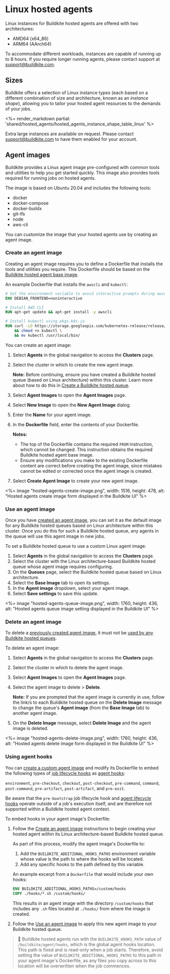 # Linux hosted agents

Linux instances for Buildkite hosted agents are offered with two architectures:

- AMD64 (x64_86)
- ARM64 (AArch64)

To accommodate different workloads, instances are capable of running up to 8 hours. If you require longer running agents, please contact support at support@buildkite.com.

## Sizes

Buildkite offers a selection of Linux instance types (each based on a different combination of size and architecture, known as an _instance shape_), allowing you to tailor your hosted agent resources to the demands of your jobs.

<%= render_markdown partial: 'shared/hosted_agents/hosted_agents_instance_shape_table_linux' %>

Extra large instances are available on request. Please contact support@buildkite.com to have them enabled for your account.

## Agent images

Buildkite provides a Linux agent image pre-configured with common tools and utilities to help you get started quickly. This image also provides tools required for running jobs on hosted agents.

The image is based on Ubuntu 20.04 and includes the following tools:

- docker
- docker-compose
- docker-buildx
- git-lfs
- node
- aws-cli

You can customize the image that your hosted agents use by creating an agent image.

### Create an agent image

Creating an agent image requires you to define a Dockerfile that installs the tools and utilities you require. This Dockerfile should be based on the [Buildkite hosted agent base image](https://hub.docker.com/r/buildkite/hosted-agent-base/tags).

An example Dockerfile that installs the `awscli` and `kubectl`:

```dockerfile
# Set the environment variable to avoid interactive prompts during awscli installation
ENV DEBIAN_FRONTEND=noninteractive

# Install AWS CLI
RUN apt-get update && apt-get install -y awscli

# Install kubectl using pkgs.k8s.io
RUN curl -LO https://storage.googleapis.com/kubernetes-release/release/$(curl -s https://storage.googleapis.com/kubernetes-release/release/stable.txt)/bin/linux/amd64/kubectl \
    && chmod +x kubectl \
    && mv kubectl /usr/local/bin/
```

You can create an agent image:

1. Select **Agents** in the global navigation to access the **Clusters** page.
1. Select the cluster in which to create the new agent image.

    **Note:** Before continuing, ensure you have created a Buildkite hosted queue (based on Linux architecture) within this cluster. Learn more about how to do this in [Create a Buildkite hosted queue](/docs/pipelines/clusters/manage-queues#create-a-buildkite-hosted-queue).

1. Select **Agent Images** to open the **Agent Images** page.
1. Select **New Image** to open the **New Agent Image** dialog.
1. Enter the **Name** for your agent image.
1. In the **Dockerfile** field, enter the contents of your Dockerfile.

    **Notes:**
    * The top of the Dockerfile contains the required `FROM` instruction, which cannot be changed. This instruction obtains the required Buildkite hosted agent base image.
    * Ensure any modifications you make to the existing Dockerfile content are correct before creating the agent image, since mistakes cannot be edited or corrected once the agent image is created.

1. Select **Create Agent Image** to create your new agent image.

<%= image "hosted-agents-create-image.png", width: 1516, height: 478, alt: "Hosted agents create image form displayed in the Buildkite UI" %>

### Use an agent image

Once you have [created an agent image](#agent-images-create-an-agent-image), you can set it as the default image for any Buildkite hosted queues based on Linux architecture within this cluster. Once you do this for such a Buildkite hosted queue, any agents in the queue will use this agent image in new jobs.

To set a Buildkite hosted queue to use a custom Linux agent image:

1. Select **Agents** in the global navigation to access the **Clusters** page.
1. Select the cluster with the Linux architecture-based Buildkite hosted queue whose agent image requires configuring.
1. On the **Queues** page, select the Buildkite hosted queue based on Linux architecture.
1. Select the **Base Image** tab to open its settings.
1. In the **Agent image** dropdown, select your agent image.
1. Select **Save settings** to save this update.

<%= image "hosted-agents-queue-image.png", width: 1760, height: 436, alt: "Hosted agents queue image setting displayed in the Buildkite UI" %>

### Delete an agent image

To delete a [previously created agent image](#agent-images-create-an-agent-image), it must not be [used by any Buildkite hosted queues](#agent-images-use-an-agent-image).

To delete an agent image:

1. Select **Agents** in the global navigation to access the **Clusters** page.
1. Select the cluster in which to delete the agent image.
1. Select **Agent Images** to open the **Agent Images** page.
1. Select the agent image to delete > **Delete**.

    **Note:** If you are prompted that the agent image is currently in use, follow the link/s to each Buildkite hosted queue on the **Delete Image** message to change the queue's **Agent image** (from the **Base Image** tab) to another agent image.

1. On the **Delete Image** message, select **Delete Image** and the agent image is deleted.

<%= image "hosted-agents-delete-image.png", width: 1760, height: 436, alt: "Hosted agents delete image form displayed in the Buildkite UI" %>

### Using agent hooks

You can [create a custom agent image](#agent-images-create-an-agent-image) and modify its Dockerfile to embed the following types of [job lifecycle hooks](/docs/agent/v3/hooks#job-lifecycle-hooks) as [agent hooks](/docs/agent/v3/hooks#hook-locations-agent-hooks):

`environment`, `pre-checkout`, `checkout`, `post-checkout`, `pre-command`, `command`, `post-command`, `pre-artifact`, `post-artifact`, and `pre-exit`.

Be aware that the `pre-bootstrap` job lifecycle hook and [agent lifecycle hooks](/docs/agent/v3/hooks#agent-lifecycle-hooks) operate outside of a job's execution itself, and are therefore not supported within a Buildkite hosted agent context.

To embed hooks in your agent image's Dockerfile:

1. Follow the [Create an agent image](#agent-images-create-an-agent-image) instructions to begin creating your hosted agent within its Linux architecture-based Buildkite hosted queue.

    As part of this process, modify the agent image's Dockerfile to:
    1. Add the `BUILDKITE_ADDITIONAL_HOOKS_PATHS` environment variable whose value is the path to where the hooks will be located.
    1. Add any specific hooks to the path defined by this variable.

    An example excerpt from a `Dockerfile` that would include your own hooks:

    ```Dockerfile
    ENV BUILDKITE_ADDITIONAL_HOOKS_PATHS=/custom/hooks
    COPY ./hooks/*.sh /custom/hooks/
    ```

    This results in an agent image with the directory `/custom/hooks` that includes any `.sh` files located at `./hooks/` from where the image is created.

1. Follow the [Use an agent image](#agent-images-use-an-agent-image) to apply this new agent image to your Buildkite hosted queue.

> 📘
> Buildkite hosted agents run with the `BUILDKITE_HOOKS_PATH` value of `/buildkite/agent/hooks`, which is the global agent hooks location. This path is fixed and is read-only when a job starts. Therefore, avoid setting the value of `BUILDKITE_ADDITIONAL_HOOKS_PATHS` to this path in your agent image's Dockerfile, as any files you copy across to this location will be overwritten when the job commences.
